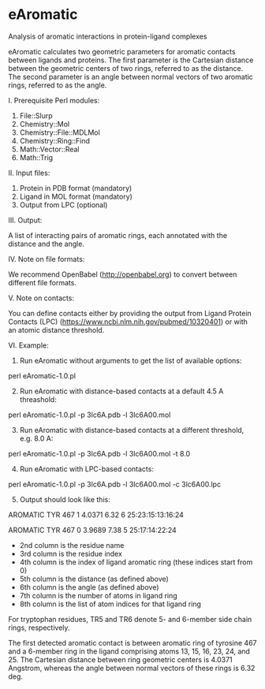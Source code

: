 # eAromatic

Analysis of aromatic interactions in protein-ligand complexes

eAromatic calculates two geometric parameters for aromatic contacts between ligands and proteins. The first parameter is the Cartesian distance between the geometric centers of two rings, referred to as the distance. The second parameter is an angle between normal vectors of two aromatic rings, referred to as the angle.

I. Prerequisite Perl modules:

1. File::Slurp
2. Chemistry::Mol
3. Chemistry::File::MDLMol
4. Chemistry::Ring::Find
5. Math::Vector::Real
6. Math::Trig

II. Input files:

1. Protein in PDB format (mandatory)
2. Ligand in MOL format (mandatory)
3. Output from LPC (optional)

III. Output:

A list of interacting pairs of aromatic rings, each annotated with the distance and the angle.

IV. Note on file formats:

We recommend OpenBabel (http://openbabel.org) to convert between different file formats.

V. Note on contacts:

You can define contacts either by providing the output from Ligand Protein Contacts (LPC) (https://www.ncbi.nlm.nih.gov/pubmed/10320401) or with an atomic distance threshold.

VI. Example:

1. Run eAromatic without arguments to get the list of available options:

perl eAromatic-1.0.pl 

2. Run eAromatic with distance-based contacts at a default 4.5 A threashold:

perl eAromatic-1.0.pl -p 3lc6A.pdb -l 3lc6A00.mol

3. Run eAromatic with distance-based contacts at a different threshold, e.g. 8.0 A:

perl eAromatic-1.0.pl -p 3lc6A.pdb -l 3lc6A00.mol -t 8.0

4. Run eAromatic with LPC-based contacts:

perl eAromatic-1.0.pl -p 3lc6A.pdb -l 3lc6A00.mol -c 3lc6A00.lpc

5. Output should look like this:

AROMATIC TYR  467  1  4.0371    6.32  6 25:23:15:13:16:24

AROMATIC TYR  467  0  3.9689    7.38  5 25:17:14:22:24

* 2nd column is the residue name
* 3rd column is the residue index
* 4th column is the index of ligand aromatic ring (these indices start 
from 0)
* 5th column is the distance (as defined above)
* 6th column is the angle (as defined above)
* 7th column is the number of atoms in ligand ring
* 8th column is the list of atom indices for that ligand ring

For tryptophan residues, TR5 and TR6 denote 5- and 6-member side chain rings, respectively.

The first detected aromatic contact is between aromatic ring of tyrosine 467 and a 6-member ring in the ligand comprising atoms 13, 15, 16, 23, 24, and 25. The Cartesian distance between ring geometric centers is 4.0371 Angstrom, whereas the angle between normal vectors of these rings is 6.32 deg.
